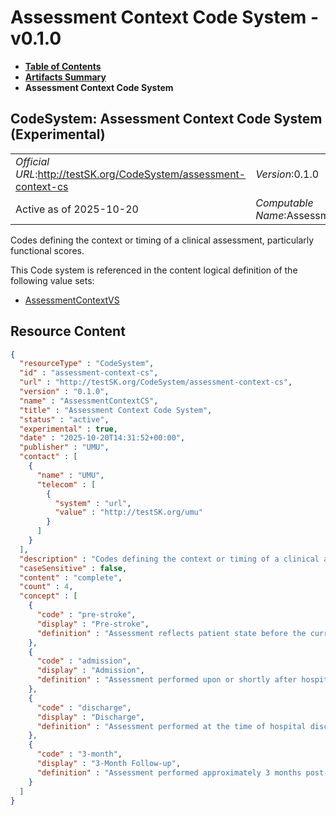 # Assessment Context Code System - v0.1.0

* [**Table of Contents**](toc.md)
* [**Artifacts Summary**](artifacts.md)
* **Assessment Context Code System**

## CodeSystem: Assessment Context Code System (Experimental) 

| | |
| :--- | :--- |
| *Official URL*:http://testSK.org/CodeSystem/assessment-context-cs | *Version*:0.1.0 |
| Active as of 2025-10-20 | *Computable Name*:AssessmentContextCS |

 
Codes defining the context or timing of a clinical assessment, particularly functional scores. 

 This Code system is referenced in the content logical definition of the following value sets: 

* [AssessmentContextVS](ValueSet-assessment-context-vs.md)



## Resource Content

```json
{
  "resourceType" : "CodeSystem",
  "id" : "assessment-context-cs",
  "url" : "http://testSK.org/CodeSystem/assessment-context-cs",
  "version" : "0.1.0",
  "name" : "AssessmentContextCS",
  "title" : "Assessment Context Code System",
  "status" : "active",
  "experimental" : true,
  "date" : "2025-10-20T14:31:52+00:00",
  "publisher" : "UMU",
  "contact" : [
    {
      "name" : "UMU",
      "telecom" : [
        {
          "system" : "url",
          "value" : "http://testSK.org/umu"
        }
      ]
    }
  ],
  "description" : "Codes defining the context or timing of a clinical assessment, particularly functional scores.",
  "caseSensitive" : false,
  "content" : "complete",
  "count" : 4,
  "concept" : [
    {
      "code" : "pre-stroke",
      "display" : "Pre-stroke",
      "definition" : "Assessment reflects patient state before the current stroke event."
    },
    {
      "code" : "admission",
      "display" : "Admission",
      "definition" : "Assessment performed upon or shortly after hospital admission for the stroke event."
    },
    {
      "code" : "discharge",
      "display" : "Discharge",
      "definition" : "Assessment performed at the time of hospital discharge."
    },
    {
      "code" : "3-month",
      "display" : "3-Month Follow-up",
      "definition" : "Assessment performed approximately 3 months post-discharge."
    }
  ]
}

```
